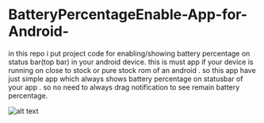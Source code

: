 # BatteryPercentageEnable-App-for-Android-
in this repo i put project code for enabling/showing battery percentage on status bar(top bar) in your android device. this is must app if your device is running on close to stock or pure stock rom of an android . so this app have just simple app which always shows battery percentage on statusbar of your app . so no need to always drag notification to see remain battery percentage. 



![alt text](http://https://github.com/rk215/BatteryPercentageEnable-App-for-Android-/edit/master/img.png)
